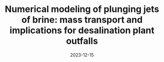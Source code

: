 ---
title: "Numerical modeling of plunging jets of brine: mass transport and implications for desalination plant outfalls"
collection: publications
permalink: /publication/2023-Desalination
date: 2023-12-15
venue: 'Desalination'
paperurl: '/files/Plunging_Jets.pdf'
link: 'https://doi.org/10.1016/j.desal.2023.116996'
citation: '<b>Matthew T. Flavin</b>, Jenifer Fernandes, Rawan AlQabandi, Eric Adams, Jongyoon Han, Bader Al-Anzi, &quot;Numerical modeling of plunging jets of brine: mass transport and implications for desalination plant outfalls,&quot; in <i>Desalination</i>, vol. 568, 116996, Dec. 2023.'
---